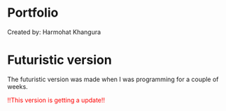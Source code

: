 # Portfolio
Created by: Harmohat Khangura
  
# Futuristic version

The futuristic version was made when I was programming for a couple of weeks.

<span style="color:red;">!!This version is getting a update!!</span>
